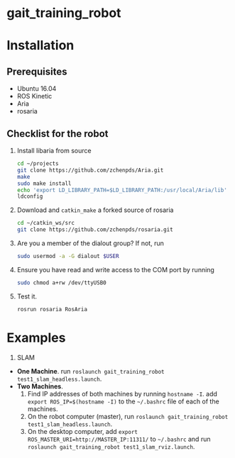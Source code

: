 # gait_training_robot

# Installation
## Prerequisites
- Ubuntu 16.04
- ROS Kinetic
- Aria
- rosaria


## Checklist for the robot
1. Install libaria from source
   ```bash
   cd ~/projects
   git clone https://github.com/zchenpds/Aria.git
   make
   sudo make install
   echo 'export LD_LIBRARY_PATH=$LD_LIBRARY_PATH:/usr/local/Aria/lib' >> ~/.bashrc
   ldconfig
   ```
2. Download and `catkin_make` a forked source of rosaria
   ```bash
   cd ~/catkin_ws/src
   git clone https://github.com/zchenpds/rosaria.git
   ```
3. Are you a member of the dialout group? If not, run 
   ```bash
   sudo usermod -a -G dialout $USER 
   ```
4. Ensure you have read and write access to the COM port by running 
   ```bash
   sudo chmod a+rw /dev/ttyUSB0
   ```
5. Test it. 
   ```bash
   rosrun rosaria RosAria
   ```

# Examples

1. SLAM
  - **One Machine**. run `roslaunch gait_training_robot test1_slam_headless.launch`.
  - **Two Machines**. 
    1. Find IP addresses of both machines by running `hostname -I`. add `export ROS_IP=$(hostname -I)` to the  `~/.bashrc` file of each of the machines.
    2. On the robot computer (master), run `roslaunch gait_training_robot test1_slam_headless.launch`.
    3. On the desktop computer, add `export ROS_MASTER_URI=http://MASTER_IP:11311/` to `~/.bashrc` and run `roslaunch gait_training_robot test1_slam_rviz.launch`.
